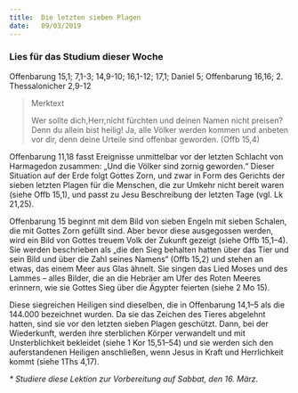 ```yaml
---
title:  Die letzten sieben Plagen
date:   09/03/2019
---
```


### Lies für das Studium dieser Woche
Offenbarung 15,1; 7,1-3; 14,9-10; 16,1-12; 17,1; Daniel 5; Offenbarung 16,16; 2. Thessalonicher 2,9-12

> <p>Merktext</p>
> Wer sollte dich,Herr,nicht fürchten und deinen Namen nicht preisen? Denn du allein bist heilig! Ja, alle Völker werden kommen und anbeten vor dir, denn deine Urteile sind offenbar geworden. (Offb 15,4)

Offenbarung 11,18 fasst Ereignisse unmittelbar vor der letzten Schlacht von Harmagedon zusammen: „Und die Völker sind zornig geworden.“ Dieser Situation auf der Erde folgt Gottes Zorn, und zwar in Form des Gerichts der sieben letzten Plagen für die Menschen, die zur Umkehr nicht bereit waren (siehe Offb 15,1), und passt zu Jesu Beschreibung der letzten Tage (vgl. Lk 21,25).

Offenbarung 15 beginnt mit dem Bild von sieben Engeln mit sieben Schalen, die mit Gottes Zorn gefüllt sind. Aber bevor diese ausgegossen werden, wird ein Bild von Gottes treuem Volk der Zukunft gezeigt (siehe Offb 15,1–4). Sie werden beschrieben als „die den Sieg behalten hatten über das Tier und sein Bild und über die Zahl seines Namens“ (Offb 15,2) und stehen an etwas, das einem Meer aus Glas ähnelt. Sie singen das Lied Moses und des Lammes – alles Bilder, die an die Hebräer am Ufer des Roten Meeres erinnern, wie sie Gottes Sieg über die Ägypter feierten (siehe 2 Mo 15).

Diese siegreichen Heiligen sind dieselben, die in Offenbarung 14,1–5 als die 144.000 bezeichnet wurden. Da sie das Zeichen des Tieres abgelehnt hatten, sind sie vor den letzten sieben Plagen geschützt. Dann, bei der Wiederkunft, werden ihre sterblichen Körper verwandelt und mit Unsterblichkeit bekleidet (siehe 1 Kor 15,51–54) und sie werden sich den auferstandenen Heiligen anschließen, wenn Jesus in Kraft und Herrlichkeit kommt (siehe 1Ths 4,17).

_* Studiere diese Lektion zur Vorbereitung auf Sabbat, den 16. März._
